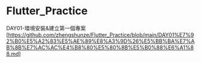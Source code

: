 # Flutter_Practice

DAY01-環境安裝&建立第一個專案[https://github.com/zhengshunze/Flutter_Practice/blob/main/DAY01%E7%92%B0%E5%A2%83%E5%AE%89%E8%A3%9D%26%E5%BB%BA%E7%AB%8B%E7%AC%AC%E4%B8%80%E5%80%8B%E5%B0%88%E6%A1%88.md]

